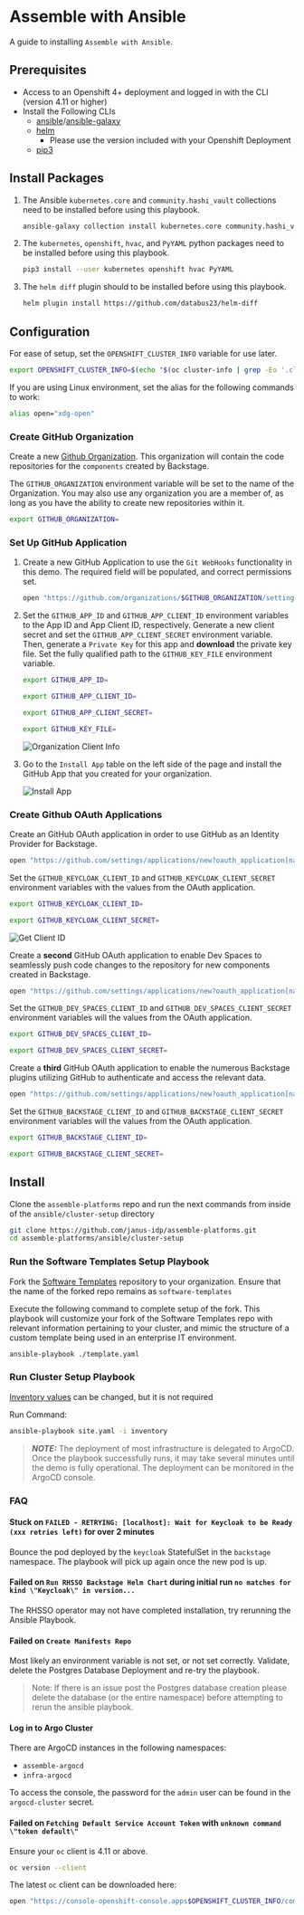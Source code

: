 # Assemble with Ansible

A guide to installing `Assemble with Ansible`.

## Prerequisites

- Access to an Openshift 4+ deployment and logged in with the CLI (version 4.11 or higher)
- Install the Following CLIs
  - [ansible](https://www.ansible.com/)/[ansible-galaxy](https://galaxy.ansible.com/)
  - [helm](https://helm.sh/)
    - Please use the version included with your Openshift Deployment
  - [pip3](https://pypi.org/project/pip/)

## Install Packages

1. The Ansible `kubernetes.core` and `community.hashi_vault` collections need to be installed before using this playbook.

    ``` sh
    ansible-galaxy collection install kubernetes.core community.hashi_vault
    ```

1. The `kubernetes`, `openshift`, `hvac`, and `PyYAML` python packages need to be installed before using this playbook.

    ``` sh
    pip3 install --user kubernetes openshift hvac PyYAML
    ```

1. The `helm diff` plugin should to be installed before using this playbook.

    ``` sh
    helm plugin install https://github.com/databus23/helm-diff
    ```

## Configuration

For ease of setup, set the `OPENSHIFT_CLUSTER_INFO` variable for use later.

``` sh
export OPENSHIFT_CLUSTER_INFO=$(echo "$(oc cluster-info | grep -Eo '.cluster(.*?).com')")
```

If you are using Linux environment, set the alias for the following commands to work:

``` sh
alias open="xdg-open"
```

### Create GitHub Organization

Create a new [Github Organization](https://github.com/account/organizations/new?plan=free). This organization will contain the code repositories for the `components` created by Backstage.

The `GITHUB_ORGANIZATION` environment variable will be set to the name of the Organization. You may also use any organization you are a member of, as long as you have the ability to create new repositories within it.

``` sh
export GITHUB_ORGANIZATION=
```

### Set Up GitHub Application

1. Create a new GitHub Application to use the `Git WebHooks` functionality in this demo.  The required field will be populated, and correct permissions set.

    ``` sh
    open "https://github.com/organizations/$GITHUB_ORGANIZATION/settings/apps/new?name=$GITHUB_ORGANIZATION-webhook&url=https://janus-idp.io/blog&webhook_active=false&public=false&administration=write&checks=write&actions=write&contents=write&statuses=write&vulnerability_alerts=write&dependabot_secrets=write&deployments=write&discussions=write&environments=write&issues=write&packages=write&pages=write&pull_requests=write&repository_hooks=write&repository_projects=write&secret_scanning_alerts=write&secrets=write&security_events=write&workflows=write&webhooks=write"
    ```

1. Set the `GITHUB_APP_ID` and `GITHUB_APP_CLIENT_ID` environment variables to the App ID  and App Client ID, respectively. Generate a new client secret and set the `GITHUB_APP_CLIENT_SECRET` environment variable.  Then, generate a `Private Key` for this app and **download** the private key file.  Set the fully qualified path to the `GITHUB_KEY_FILE` environment variable.

    ``` sh
    export GITHUB_APP_ID=
    ```

    ``` sh
    export GITHUB_APP_CLIENT_ID=
    ```

    ``` sh
    export GITHUB_APP_CLIENT_SECRET=
    ```

    ``` sh
    export GITHUB_KEY_FILE=
    ```

    ![Organization Client Info](/docs/docs/getting_started/assets/org-client-info.png)

1. Go to the `Install App` table on the left side of the page and install the GitHub App that you created for your organization.

    ![Install App](/docs/docs/getting_started/assets/org-install-app.png)

### Create Github OAuth Applications

Create an GitHub OAuth application in order to use GitHub as an Identity Provider for Backstage.

``` sh
open "https://github.com/settings/applications/new?oauth_application[name]=$GITHUB_ORGANIZATION-identity-provider&oauth_application[url]=https://assemble-demo.apps$OPENSHIFT_CLUSTER_INFO&oauth_application[callback_url]=https://keycloak-backstage.apps$OPENSHIFT_CLUSTER_INFO/auth/realms/backstage/broker/github/endpoint"
```

Set the `GITHUB_KEYCLOAK_CLIENT_ID` and `GITHUB_KEYCLOAK_CLIENT_SECRET` environment variables with the values from the OAuth application.

``` sh
export GITHUB_KEYCLOAK_CLIENT_ID=
```

``` sh
export GITHUB_KEYCLOAK_CLIENT_SECRET=
```

![Get Client ID](/docs/docs/getting_started/assets/client-info.png)

Create a **second** GitHub OAuth application to enable Dev Spaces to seamlessly push code changes to the repository for new components created in Backstage.

``` sh
open "https://github.com/settings/applications/new?oauth_application[name]=$GITHUB_ORGANIZATION-dev-spaces&oauth_application[url]=https://devspaces.apps$OPENSHIFT_CLUSTER_INFO&oauth_application[callback_url]=https://devspaces.apps$OPENSHIFT_CLUSTER_INFO/api/oauth/callback"
```

Set the `GITHUB_DEV_SPACES_CLIENT_ID` and `GITHUB_DEV_SPACES_CLIENT_SECRET` environment variables will the values from the OAuth application.

``` sh
export GITHUB_DEV_SPACES_CLIENT_ID=
```

``` sh
export GITHUB_DEV_SPACES_CLIENT_SECRET=
```

Create a **third** GitHub OAuth application to enable the numerous Backstage plugins utilizing GitHub to authenticate and access the relevant data.

``` sh
open "https://github.com/settings/applications/new?oauth_application[name]=$GITHUB_ORGANIZATION-backstage&oauth_application[url]=https://assemble-demo.apps$OPENSHIFT_CLUSTER_INFO&oauth_application[callback_url]=https://assemble-demo.apps$OPENSHIFT_CLUSTER_INFO/api/auth/github/handler/frame"
```

Set the `GITHUB_BACKSTAGE_CLIENT_ID` and `GITHUB_BACKSTAGE_CLIENT_SECRET` environment variables will the values from the OAuth application.

``` sh
export GITHUB_BACKSTAGE_CLIENT_ID=
```

``` sh
export GITHUB_BACKSTAGE_CLIENT_SECRET=
```
## Install

Clone the `assemble-platforms` repo and run the next commands from inside of the `ansible/cluster-setup` directory

```sh
git clone https://github.com/janus-idp/assemble-platforms.git
cd assemble-platforms/ansible/cluster-setup
```

### Run the Software Templates Setup Playbook

Fork the [Software Templates](https://github.com/janus-idp/software-templates/fork) repository to your organization. Ensure that the name of the forked repo remains as `software-templates`

Execute the following command to complete setup of the fork. This playbook will customize your fork of the Software Templates repo with relevant information pertaining to your cluster, and mimic the structure of a custom template being used in an enterprise IT environment.

```sh
ansible-playbook ./template.yaml
```

### Run Cluster Setup Playbook

[Inventory values](inventory/group_vars/all.yml) can be changed, but it is not required

Run Command:

```sh
ansible-playbook site.yaml -i inventory
```

> **_NOTE:_** The deployment of most infrastructure is delegated to ArgoCD.  Once the playbook successfully runs, it may take several minutes until the demo is fully operational. The deployment can be monitored in the ArgoCD console.

### FAQ

#### Stuck on `FAILED - RETRYING: [localhost]: Wait for Keycloak to be Ready (xxx retries left)` for over 2 minutes

Bounce the pod deployed by the `keycloak` StatefulSet in the `backstage` namespace.  The playbook will pick up again once the new pod is up.

#### Failed on `Run RHSSO Backstage Helm Chart` during initial run `no matches for kind \"Keycloak\" in version...`

The RHSSO operator may not have completed installation, try rerunning the Ansible Playbook.

#### Failed on `Create Manifests Repo`

Most likely an environment variable is not set, or not set correctly. Validate, delete the Postgres Database Deployment and re-try the playbook.

> Note: If there is an issue post the Postgres database creation please delete the database (or the entire namespace) before attempting to rerun the ansible playbook.

#### Log in to Argo Cluster

There are ArgoCD instances in the following namespaces:

- `assemble-argocd`
- `infra-argocd`

To access the console, the password for the `admin` user can be found in the `argocd-cluster` secret.

#### Failed on `Fetching Default Service Account Token` with `unknown command \"token default\"`

Ensure your `oc` client is 4.11 or above.

```sh
oc version --client
```

The latest `oc` client can be downloaded here:

```sh
open "https://console-openshift-console.apps$OPENSHIFT_CLUSTER_INFO/command-line-tools"
```